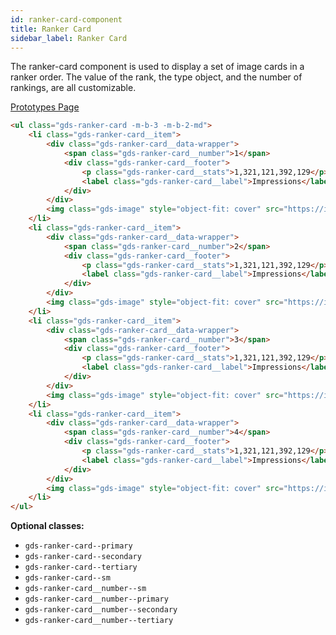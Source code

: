 ```yaml
---
id: ranker-card-component
title: Ranker Card
sidebar_label: Ranker Card
---
```


The ranker-card component is used to display a set of image cards in a ranker order. The value of the rank, the type object, and the number of rankings, are all customizable.

<p style="margin-bottom: 0.8em">
    <a href="https://ds.gumgum.com/stable/index.html#gds-ranker-card" target="_blank">Prototypes Page</a>
</p>

```html
<ul class="gds-ranker-card -m-b-3 -m-b-2-md">
    <li class="gds-ranker-card__item">
        <div class="gds-ranker-card__data-wrapper">
            <span class="gds-ranker-card__number">1</span>
            <div class="gds-ranker-card__footer">
                <p class="gds-ranker-card__stats">1,321,121,392,129</p>
                <label class="gds-ranker-card__label">Impressions</label>
            </div>
        </div>
        <img class="gds-image" style="object-fit: cover" src="https://images.unsplash.com/photo-1469521669194-babb45599def?dpr=2&auto=format&fit=crop&w=1500&h=1000&q=80&cs=tinysrgb&crop=" />
    </li>
    <li class="gds-ranker-card__item">
        <div class="gds-ranker-card__data-wrapper">
            <span class="gds-ranker-card__number">2</span>
            <div class="gds-ranker-card__footer">
                <p class="gds-ranker-card__stats">1,321,121,392,129</p>
                <label class="gds-ranker-card__label">Impressions</label>
            </div>
        </div>
        <img class="gds-image" style="object-fit: cover" src="https://images.unsplash.com/photo-1467189386127-c4e5e31ee213?dpr=2&auto=format&fit=crop&w=1500&h=1000&q=80&cs=tinysrgb&crop=" />
    </li>
    <li class="gds-ranker-card__item">
        <div class="gds-ranker-card__data-wrapper">
            <span class="gds-ranker-card__number">3</span>
            <div class="gds-ranker-card__footer">
                <p class="gds-ranker-card__stats">1,321,121,392,129</p>
                <label class="gds-ranker-card__label">Impressions</label>
            </div>
        </div>
        <img class="gds-image" style="object-fit: cover" src="https://images.unsplash.com/photo-1423012373122-fff0a5d28cc9?dpr=2&auto=format&fit=crop&w=1500&h=1000&q=80&cs=tinysrgb&crop=" />
    </li>
    <li class="gds-ranker-card__item">
        <div class="gds-ranker-card__data-wrapper">
            <span class="gds-ranker-card__number">4</span>
            <div class="gds-ranker-card__footer">
                <p class="gds-ranker-card__stats">1,321,121,392,129</p>
                <label class="gds-ranker-card__label">Impressions</label>
            </div>
        </div>
        <img class="gds-image" style="object-fit: cover" src="https://images.unsplash.com/photo-1433588641602-7c1083c4f0e2?dpr=2&auto=format&fit=crop&w=1500&h=1000&q=80&cs=tinysrgb&crop=" />
    </li>
</ul>
```

__Optional classes:__

- `gds-ranker-card--primary`
- `gds-ranker-card--secondary`
- `gds-ranker-card--tertiary`
- `gds-ranker-card--sm`
- `gds-ranker-card__number--sm`
- `gds-ranker-card__number--primary`
- `gds-ranker-card__number--secondary`
- `gds-ranker-card__number--tertiary`
